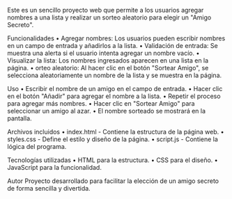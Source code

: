 Este es un sencillo proyecto web que permite a los usuarios agregar nombres a una lista y realizar un sorteo aleatorio para elegir un "Amigo Secreto".

Funcionalidades
• Agregar nombres: Los usuarios pueden escribir nombres en un campo de entrada y añadirlos a la lista.
• Validación de entrada: Se muestra una alerta si el usuario intenta agregar un nombre vacío.
• Visualizar la lista: Los nombres ingresados aparecen en una lista en la página.
• orteo aleatorio: Al hacer clic en el botón "Sortear Amigo", se selecciona aleatoriamente un nombre de la lista y se muestra en la página.

Uso
• Escribir el nombre de un amigo en el campo de entrada.
• Hacer clic en el botón "Añadir" para agregar el nombre a la lista.
• Repetir el proceso para agregar más nombres.
• Hacer clic en "Sortear Amigo" para seleccionar un amigo al azar.
• El nombre sorteado se mostrará en la pantalla.

Archivos incluidos
• index.html - Contiene la estructura de la página web.
• styles.css - Define el estilo y diseño de la página.
• script.js - Contiene la lógica del programa.

Tecnologías utilizadas
• HTML para la estructura.
• CSS para el diseño.
• JavaScript para la funcionalidad.

Autor
Proyecto desarrollado para facilitar la elección de un amigo secreto de forma sencilla y divertida.
